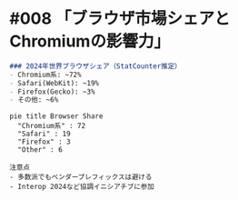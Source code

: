 # #008 「ブラウザ市場シェアとChromiumの影響力」

```markdown
### 2024年世界ブラウザシェア（StatCounter推定）
- Chromium系: ~72%
- Safari(WebKit): ~19%
- Firefox(Gecko): ~3%
- その他: ~6%
```

```mermaid
pie title Browser Share
  "Chromium系" : 72
  "Safari" : 19
  "Firefox" : 3
  "Other" : 6
```

```text
注意点
- 多数派でもベンダープレフィックスは避ける
- Interop 2024など協調イニシアチブに参加
```
